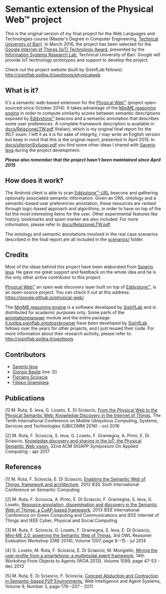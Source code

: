 Semantic extension of the Physical Web™ project
============

This is the original version of my final project for the Web Languages and Technologies course (Master’s Degree in Computer Engineering, [Technical University of Bari][poliba]). In March 2016, the project has been selected for the [Google Internet of Things (IoT) Technology Award][GoogleIoT], presented by the [Information Systems Research Lab][sisinflab], Technical University of Bari. Google will provide IoT technology prototypes and support to develop the project.

Check out the project website (built by SisInfLab fellows): <http://sisinflab.poliba.it/swottools/physicalweb>

What is it?
------------
It's a semantic web-based extension for the [Physical Web™][physicalweb] (project open-sourced since October 2014). It takes advantage of the [MiniME reasoning engine][minime] in order to compute similarity scores between semantic descriptions exposed by [Eddystone™][eddystone] beacons and a semantic annotation that describes some user preferences. A complete framework description is available in [docs/RelazioneLTW.pdf](docs/RelazioneLTW.pdf) (Italian), which is my original final report for the WLT exam. I left it as it is for sake of integrity, I may write an English version but keep in mind that this is the original report, presented in April 2015. In [docs/ulterioriSviluppi.pdf](docs/ulterioriSviluppi.pdf) you find some other ideas I shared with [Saverio Ieva][ieva] during the project development.

**_Please also remember that the project hasn't been maintained since April 2015_**

How does it work?
------------
The Android client is able to scan [Eddystone™-URL][eddystone] beacons and gathering optionally associated semantic information. Given an OWL ontology and a semantic-based user preferences annotation, these resources are ranked through logic-based approach and algorithms, in order to have on top of the list the most interesting items for the user. Other experimental features like history, bookmarks and spam marker are also included. For more information, please refer to [docs/RelazioneLTW.pdf](docs/RelazioneLTW.pdf)

The ontology and semantic annotations involved in the real case scenarios described in the final report are all included in the [scenarios/](scenarios/) folder.

Credits
------------
Most of the ideas behind this project have been elaborated from [Saverio Ieva][ieva]. He gave me great support and feedback on the whole idea and he is the only other active contributor to this project.

[Physical Web™][physicalweb] an open web discovery layer built on top of [Eddystone™][eddystone], is an open-source project. You can check it out at this address: <https://google.github.io/physical-web/>

The [MiniME reasoning engine][minime] is a software developed by [SisInfLab][sisinflab] and is distributed for academic purposes only. Some parts of the [annotationmanager](annotationmanager/) module and the entire package [it.poliba.sisinflab.ontologybrowser](app/src/main/java/it/poliba/sisinflab/ontologybrowser) have been developed by [SisInfLab][sisinflab] fellows over the years for other projects, and I just reused their code. For more information about their research activity, please refer to: <http://sisinflab.poliba.it/swottools>

Contributors
------------

* [Saverio Ieva][ieva]
* [Giorgio Basile][basile] (me :D)
* [Floriano Scioscia][scioscia]
* [Filippo Gramegna][gramegna]

Publications
------------

[1] M. Ruta, S. Ieva, G. Loseto, E. Di Sciascio, [From the Physical Web to the Physical Semantic Web: Knowledge Discovery in the Internet of Things](http://sisinflab.poliba.it/publications/2016/RILD16/), The Tenth International Conference on Mobile Ubiquitous Computing, Systems, Services and Technologies (UBICOMM 2016) - oct 2016

[2] M. Ruta, F. Scioscia, S. Ieva, G. Loseto, F. Gramegna, A. Pinto, E. Di Sciascio, [Knowledge discovery and sharing in the IoT: the Physical Semantic Web vision](http://sisinflab.poliba.it/publications/2017/RSILGPD17/), 32nd ACM SIGAPP Symposium On Applied Computing - apr 2017

References
------------
[1] M. Ruta, F. Scioscia, E. Di Sciascio, [Enabling the Semantic Web of Things: framework and architecture](http://sisinflab.poliba.it/publications/2012/RSD12/), 2012 IEEE Sixth International Conference on Semantic Computing

[2] M. Ruta, F. Scioscia, A. Pinto,  E. Di Sciascio, F. Gramegna, S. Ieva, G. Loseto, [Resource annotation, dissemination and discovery in the Semantic Web of Things: a CoAP-based framework](http://sisinflab.poliba.it/publications/2013/RSPDGIL13/), 2013 IEEE International Conference on Green Computing and Communications and IEEE Internet of Things and IEEE Cyber, Physical and Social Computing

[3] M. Ruta, F. Scioscia, G. Loseto, F. Gramegna, S. Ieva, E. Di Sciascio, [Mini-ME 2.0: powering the Semantic Web of Things](http://sisinflab.poliba.it/publications/2014/RSLGID14/), 3rd OWL Reasoner Evaluation Workshop (ORE 2014), Volume 1207, page 8--15 - jul 2014

[4] G. Loseto, M. Ruta, F. Scioscia, E. Di Sciascio, M. Mongiello, [Mining the user profile from a smartphone: a multimodal agent framework](http://sisinflab.poliba.it/publications/2013/LRSDM13/), 14th Workshop From Objects to Agents (WOA 2013), Volume 1099, page 47-53 - dec 2013

[5] M. Ruta, E. Di Sciascio, F. Scioscia, [Concept Abduction and Contraction in Semantic-based P2P Environments](http://sisinflab.poliba.it/publications/2011/RDS11/), Web Intelligence and Agent Systems, Volume 9, Number 3, page 179--207 - 2011

[//]: # (These are reference links used in the body of this note and get stripped out when the markdown processor does its job. There is no need to format nicely because it shouldn't be seen. Thanks SO - http://stackoverflow.com/questions/4823468/store-comments-in-markdown-syntax)

[sisinflab]: <http://sisinflab.poliba.it>
[GoogleIoT]: <http://googleresearch.blogspot.it/2016/02/announcing-google-internet-of-things.html>
[poliba]: <http://www.poliba.it>
[physicalweb]: <https://google.github.io/physical-web/>
[eddystone]: <https://github.com/google/eddystone>
[semphysicalweb]: <http://sisinflab.poliba.it/swottools/physicalweb>
[swot]: <http://sisinflab.poliba.it/swottools>
[minime]: <http://sisinflab.poliba.it/swottools/minime>

[basile]: <https://twitter.com/giob12>
[ieva]: <http://sisinflab.poliba.it/ieva>
[scioscia]: <http://sisinflab.poliba.it/scioscia>
[gramegna]: <http://sisinflab.poliba.it/gramegna>
